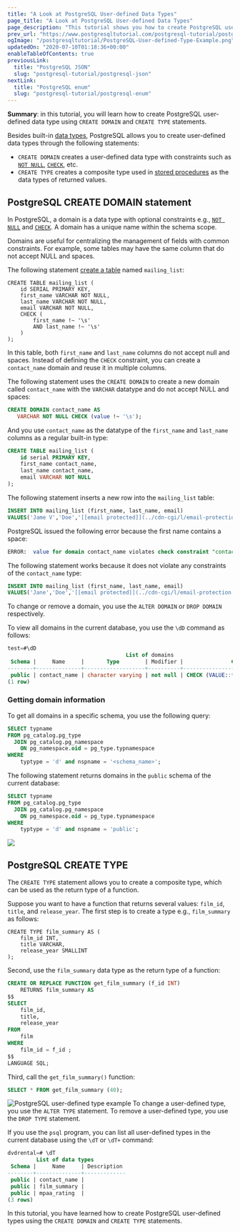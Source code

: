 ```yaml
---
title: "A Look at PostgreSQL User-defined Data Types"
page_title: "A Look at PostgreSQL User-defined Data Types"
page_description: "This tutorial shows you how to create PostgreSQL user-defined data type using CREATE DOMAIN and CREATE TYPE statements."
prev_url: "https://www.postgresqltutorial.com/postgresql-tutorial/postgresql-user-defined-data-types/"
ogImage: "/postgresqltutorial/PostgreSQL-User-defined-Type-Example.png"
updatedOn: "2020-07-10T01:18:36+00:00"
enableTableOfContents: true
previousLink: 
  title: "PostgreSQL JSON"
  slug: "postgresql-tutorial/postgresql-json"
nextLink: 
  title: "PostgreSQL enum"
  slug: "postgresql-tutorial/postgresql-enum"
---
```





**Summary**: in this tutorial, you will learn how to create PostgreSQL user\-defined data type using `CREATE DOMAIN` and `CREATE TYPE` statements.

Besides built\-in [data types](postgresql-data-types), PostgreSQL allows you to create user\-defined data types through the following statements:

* `CREATE DOMAIN` creates a user\-defined data type with constraints such as [`NOT NULL`](postgresql-not-null-constraint), [`CHECK`](postgresql-check-constraint), etc.
* `CREATE TYPE` creates a composite type used in [stored procedures](https://neon.tech/postgresql/postgresql-stored-procedures/) as the data types of returned values.


## PostgreSQL CREATE DOMAIN statement

In PostgreSQL, a domain is a data type with optional constraints e.g., [`NOT NULL`](postgresql-not-null-constraint) and [`CHECK`](postgresql-check-constraint). A domain has a unique name within the schema scope.

Domains are useful for centralizing the management of fields with common constraints. For example, some tables may have the same column that do not accept NULL and spaces.

The following statement [create a table](postgresql-create-table) named `mailing_list`:


```sqlsql
CREATE TABLE mailing_list (
    id SERIAL PRIMARY KEY,
    first_name VARCHAR NOT NULL,
    last_name VARCHAR NOT NULL,
    email VARCHAR NOT NULL,
    CHECK (
        first_name !~ '\s'
        AND last_name !~ '\s'
    )
);
```
In this table, both `first_name` and `last_name` columns do not accept null and spaces. Instead of defining the `CHECK` constraint, you can create a `contact_name` domain and reuse it in multiple columns.

The following statement uses the `CREATE DOMAIN` to create a new domain called `contact_name` with the `VARCHAR` datatype and do not accept NULL and spaces:


```sql
CREATE DOMAIN contact_name AS 
   VARCHAR NOT NULL CHECK (value !~ '\s');
```
And you use `contact_name` as the datatype of the `first_name` and `last_name` columns as a regular built\-in type:


```sql
CREATE TABLE mailing_list (
    id serial PRIMARY KEY,
    first_name contact_name,
    last_name contact_name,
    email VARCHAR NOT NULL
);
```
The following statement inserts a new row into the `mailing_list` table:


```sql
INSERT INTO mailing_list (first_name, last_name, email)
VALUES('Jame V','Doe','[[email protected]](../cdn-cgi/l/email-protection.html)');
```
PostgreSQL issued the following error because the first name contains a space:


```sql
ERROR:  value for domain contact_name violates check constraint "contact_name_check"

```
The following statement works because it does not violate any constraints of the `contact_name` type:


```sql
INSERT INTO mailing_list (first_name, last_name, email)
VALUES('Jane','Doe','[[email protected]](../cdn-cgi/l/email-protection.html)');
```
To change or remove a domain, you use the `ALTER DOMAIN` or `DROP DOMAIN` respectively.

To view all domains in the current database, you use the `\dD` command as follows:


```sql
test=#\dD
                                     List of domains
 Schema |     Name     |       Type        | Modifier |               Check
--------+--------------+-------------------+----------+-----------------------------------
 public | contact_name | character varying | not null | CHECK (VALUE::text !~ '\s'::text)
(1 row)

```

### Getting domain information

To get all domains in a specific schema, you use the following query:


```sql
SELECT typname 
FROM pg_catalog.pg_type 
  JOIN pg_catalog.pg_namespace 
  	ON pg_namespace.oid = pg_type.typnamespace 
WHERE 
	typtype = 'd' and nspname = '<schema_name>';
```
The following statement returns domains in the `public` schema of the current database:


```sql
SELECT typname 
FROM pg_catalog.pg_type 
  JOIN pg_catalog.pg_namespace 
  	ON pg_namespace.oid = pg_type.typnamespace 
WHERE 
	typtype = 'd' and nspname = 'public';
```

![](/postgresqltutorial/PostgreSQL-User-defined-Type-Example.png)

## PostgreSQL CREATE TYPE

The `CREATE TYPE` statement allows you to create a composite type, which can be used as the return type of a function.

Suppose you want to have a function that returns several values: `film_id`, `title`, and `release_year`. The first step is to create a type e.g., `film_summary` as follows:


```
CREATE TYPE film_summary AS (
    film_id INT,
    title VARCHAR,
    release_year SMALLINT
); 

```
Second, use the `film_summary` data type as the return type of a function:


```sql
CREATE OR REPLACE FUNCTION get_film_summary (f_id INT) 
    RETURNS film_summary AS 
$$ 
SELECT
    film_id,
    title,
    release_year
FROM
    film
WHERE
    film_id = f_id ; 
$$ 
LANGUAGE SQL;
```
Third, call the `get_film_summary()` function:


```sql
SELECT * FROM get_film_summary (40);
```

![PostgreSQL user-defined type example](/postgresqltutorial/postgresql-user-defined-type.png)
To change a user\-defined type, you use the `ALTER TYPE` statement. To remove a user\-defined type, you use the `DROP TYPE` statement.

If you use the `psql` program, you can list all user\-defined types in the current database using the `\dT` or `\dT+` command:


```sql
dvdrental=# \dT
         List of data types
 Schema |     Name     | Description
--------+--------------+-------------
 public | contact_name |
 public | film_summary |
 public | mpaa_rating  |
(3 rows)
```
In this tutorial, you have learned how to create PostgreSQL user\-defined types using the `CREATE DOMAIN` and `CREATE TYPE` statements.

